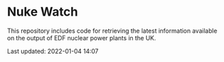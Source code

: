 # Nuke Watch

This repository includes code for retrieving the latest information available on the output of EDF nuclear power plants in the UK.

Last updated: 2022-01-04 14:07